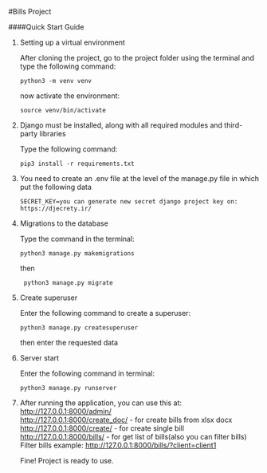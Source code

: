 #Bills Project

####Quick Start Guide

1. Setting up a virtual environment

    After cloning the project, go to the project folder using the terminal and type the following command:
    
    ```
    python3 -m venv venv
    ```
    
    now activate the environment:
    
    ```
    source venv/bin/activate
    ```

2. Django must be installed, along with all required modules and third-party libraries
    
    Type the following command:
    
    ```
   pip3 install -r requirements.txt
   ```

3. You need to create an .env file at the level of the manage.py file in which put the following data
    
    ```
   SECRET_KEY=you can generate new secret django project key on: https://djecrety.ir/
   ```
   
4. Migrations to the database

    Type the command in the terminal:
    
    ```
   python3 manage.py makemigrations
   ```
   
   then
   
   ```
    python3 manage.py migrate
    ```
   
5. Create superuser

    Enter the following command to create a superuser:
    
    ```
   python3 manage.py createsuperuser
   ```
    
    then enter the requested data

    
7. Server start

    Enter the following command in terminal:
    
    ```
   python3 manage.py runserver
   ```   
   
8. After running the application, you can use this at: http://127.0.0.1:8000/admin/ <br>
   http://127.0.0.1:8000/create_doc/ - for create bills from xlsx docx <br>
   http://127.0.0.1:8000/create/ - for create single bill <br>
   http://127.0.0.1:8000/bills/ - for get list of bills(also you can filter bills) <br>
   Filter bills example: http://127.0.0.1:8000/bills/?client=client1

   Fine! Project is ready to use.
